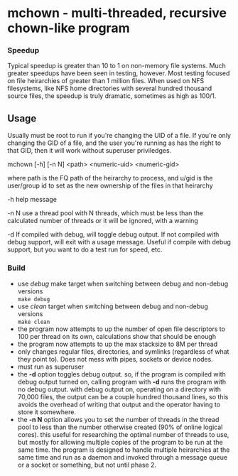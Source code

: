 
<!-- Copyright 2020-2022 Andrew Sharp andy@tigerand.com, All Rights Reserved -->

# mchown - multi-threaded, recursive chown-like program

### Speedup
Typical speedup is greater than 10 to 1 on non-memory file systems.  Much greater speedups have been seen in testing, however.  Most testing focused on file heirarchies of greater than 1 million files.  When used on NFS filesystems, like NFS home directories with several hundred thousand source files, the speedup is truly dramatic, sometimes as high as 100/1.

## Usage
Usually must be root to run if you're changing the UID of a file.  If you're only changing the GID of a file, and the user you're running as has the right to that GID, then it will work without superuser priviledges.

mchown [-h] [-n N] \<path\> \<numeric-uid\> \<numeric-gid\>

where path is the FQ path of the heirarchy to process, and u/gid is the user/group id to set as the new ownership of the files in that heirarchy

-h	help message

-n N	use a thread pool with N threads, which must be less than the calculated number of threads or it will be ignored, with a warning

-d	If compiled with debug, will toggle debug output.  If not compiled with debug support, will exit with a usage message.  Useful if compile with debug support, but you want to do a test run for speed, etc.


### Build
* use *debug* make target when switching between debug and non-debug versions<br>
 ```make debug```
* use *clean* target when switching between debug and non-debug versions<br>
 ```make clean```
* the program now attempts to up the number of open file descriptors to 100 per thread on its own, calculations show that should be enough
* the program now attempts to up the max stacksize to 8M per thread
* only changes regular files, directories, and symlinks (regardless of what they point to).  Does not mess with pipes, sockets or device nodes.
* must run as superuser
* the **-d** option toggles debug output.  so, if the program is compiled with debug output turned on, calling program with <b>-d</b> runs the program with no debug output.  with debug output on, operating on a directory with 70,000 files, the output can be a couple hundred thousand lines, so this avoids the overhead of writing that output and the operator having to store it somewhere.
* the **-n N** option allows you to set the number of threads in the thread pool to less than the number otherwise created (90% of online logical cores).  this useful for researching the optimal number of threads to use, but mostly for allowing multiple copies of the program to be run at the same time.  the program is designed to handle multiple heirarchies at the same time and run as a daemon and invoked through a message queue or a socket or something, but not until phase 2.
